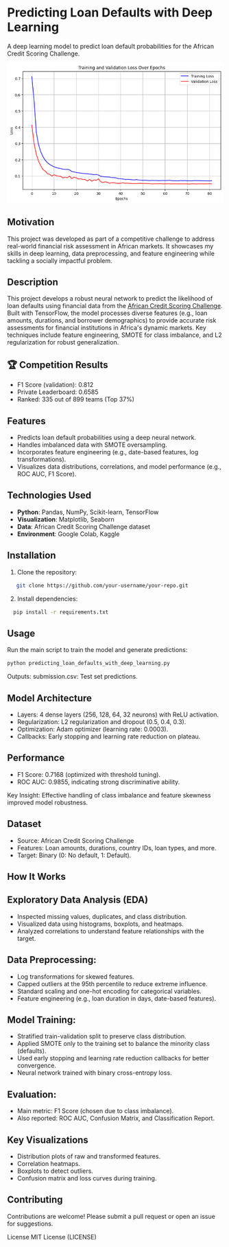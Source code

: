 # Predicting Loan Defaults with Deep Learning

A deep learning model to predict loan default probabilities for the African Credit Scoring Challenge.

<div align="center">
   <img src="results and visualizations/loss_function.png" width=700>
</div>

## Motivation
This project was developed as part of a competitive challenge to address real-world financial risk assessment in African markets. It showcases my skills in deep learning, data preprocessing, and feature engineering while tackling a socially impactful problem. 

## Description

This project develops a robust neural network to predict the likelihood of loan defaults using financial data from the [African Credit Scoring Challenge](https://zindi.africa/competitions/african-credit-scoring-challenge). Built with TensorFlow, the model processes diverse features (e.g., loan amounts, durations, and borrower demographics) to provide accurate risk assessments for financial institutions in Africa's dynamic markets. Key techniques include feature engineering, SMOTE for class imbalance, and L2 regularization for robust generalization.


## 🏆 Competition Results
- F1 Score (validation): 0.812
- Private Leaderboard: 0.6585
- Ranked: 335 out of 899 teams (Top 37%)

## Features

- Predicts loan default probabilities using a deep neural network.
- Handles imbalanced data with SMOTE oversampling.
- Incorporates feature engineering (e.g., date-based features, log transformations).
- Visualizes data distributions, correlations, and model performance (e.g., ROC AUC, F1 Score).

## Technologies Used

- **Python**: Pandas, NumPy, Scikit-learn, TensorFlow
- **Visualization**: Matplotlib, Seaborn
- **Data**: African Credit Scoring Challenge dataset
- **Environment**: Google Colab, Kaggle

## Installation

1. Clone the repository:
```bash
   git clone https://github.com/your-username/your-repo.git
```
2. Install dependencies:
  ```bash
    pip install -r requirements.txt
  ```

## Usage
Run the main script to train the model and generate predictions:
```bash
python predicting_loan_defaults_with_deep_learning.py
```
Outputs:
submission.csv: Test set predictions.

## Model Architecture
- Layers: 4 dense layers (256, 128, 64, 32 neurons) with ReLU activation.
- Regularization: L2 regularization and dropout (0.5, 0.4, 0.3).
- Optimization: Adam optimizer (learning rate: 0.0003).
- Callbacks: Early stopping and learning rate reduction on plateau.

## Performance
- F1 Score: 0.7168 (optimized with threshold tuning).
- ROC AUC: 0.9855, indicating strong discriminative ability.

Key Insight: Effective handling of class imbalance and feature skewness improved model robustness.

## Dataset
- Source: African Credit Scoring Challenge
- Features: Loan amounts, durations, country IDs, loan types, and more.
- Target: Binary (0: No default, 1: Default).

## How It Works
## Exploratory Data Analysis (EDA)
- Inspected missing values, duplicates, and class distribution.
- Visualized data using histograms, boxplots, and heatmaps.
- Analyzed correlations to understand feature relationships with the target.

## Data Preprocessing:
- Log transformations for skewed features.
- Capped outliers at the 95th percentile to reduce extreme influence.
- Standard scaling and one-hot encoding for categorical variables.
- Feature engineering (e.g., loan duration in days, date-based features).

## Model Training:
- Stratified train-validation split to preserve class distribution.
- Applied SMOTE only to the training set to balance the minority class (defaults).
- Used early stopping and learning rate reduction callbacks for better convergence.
- Neural network trained with binary cross-entropy loss.

## Evaluation:
- Main metric: F1 Score (chosen due to class imbalance).
- Also reported: ROC AUC, Confusion Matrix, and Classification Report.

## Key Visualizations
- Distribution plots of raw and transformed features.
- Correlation heatmaps.
- Boxplots to detect outliers.
- Confusion matrix and loss curves during training.

## Contributing
Contributions are welcome! Please submit a pull request or open an issue for suggestions.

License
MIT License (LICENSE)

